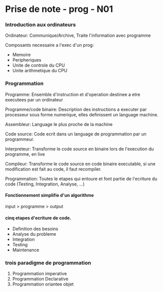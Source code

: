 # Prise de note - prog - N01

### Introduction aux ordinateurs

Ordinateur: Communique/Archive, Traite l'information avec programme

Composants necessaire a l'exec d'un prog:

- Memoire
- Peripheriques
- Unite de controle du CPU
- Unite arithmetique du CPU

### Programmation

Programme: Ensemble d'instruction et d'operation destinee a etre executees par un ordinateur

Programme/code binaire: Description des instructions a executer par processeur sous forme numerique, elles definissent un language machine.

Assembleur: Language le plus proche de la machine

Code source: Code ecrit dans un language de programmation par un programmeur.

Interpreteur: Transforme le code source en binaire lors de l'execution du programme, en live

Compileur: Transforme le code source en code binaire executable, si une modification est fait au code, il faut recompiler.

Programmation: Toutes le etapes qui entoure et font partie de l'ecriture du code (Testing, Integration, Analyse, ...)

#### Fonctionnement simplifie d'un algorithme

input > programme > output

#### cinq etapes d'ecriture de code.

- Definition des besoins
- Analyse du probleme
- Integration
- Testing
- Maintenance

### trois paradigme de programmation

1. Programmation imperative
2. Programmation Declarative
3. Programmation oriantee objet